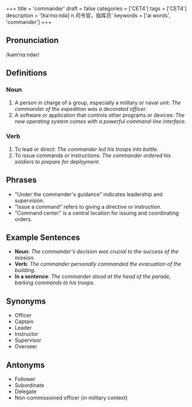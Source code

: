 +++
title = 'commander'
draft = false
categories = ['CET4']
tags = ['CET4']
description = '[kəˈmɑːndə] n.司令官，指挥员'
keywords = ['ai words', 'commander']
+++

## Pronunciation
/kəmˈnɑːndər/

## Definitions
### Noun
1. A person in charge of a group, especially a military or naval unit: *The commander of the expedition was a decorated officer.*
2. A software or application that controls other programs or devices: *The new operating system comes with a powerful command-line interface.*

### Verb
1. To lead or direct: *The commander led his troops into battle.*
2. To issue commands or instructions: *The commander ordered his soldiers to prepare for deployment.*

## Phrases
- "Under the commander's guidance" indicates leadership and supervision.
- "Issue a command" refers to giving a directive or instruction.
- "Command center" is a central location for issuing and coordinating orders.

## Example Sentences
- **Noun**: *The commander's decision was crucial to the success of the mission.*
- **Verb**: *The commander personally commanded the evacuation of the building.*
- **In a sentence**: *The commander stood at the head of the parade, barking commands to his troops.*

## Synonyms
- Officer
- Captain
- Leader
- Instructor
- Supervisor
- Overseer

## Antonyms
- Follower
- Subordinate
- Delegate
- Non-commissioned officer (in military context)
